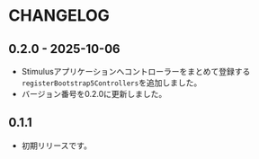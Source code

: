 # CHANGELOG

## 0.2.0 - 2025-10-06
- Stimulusアプリケーションへコントローラーをまとめて登録する`registerBootstrap5Controllers`を追加しました。
- バージョン番号を0.2.0に更新しました。

## 0.1.1
- 初期リリースです。
